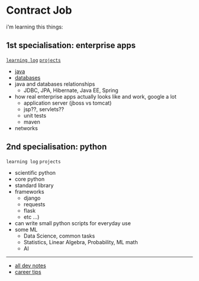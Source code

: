 # Contract Job
i'm learning this things:

## 1st specialisation: enterprise apps
[`learning log`](learning-log.md) [`projects`](projects)

- [java](../dev/java)
- [databases](../dev/databases)
- java and databases relationships
    - JDBC, JPA, Hibernate, Java EE, Spring
- how real enterprise apps actually looks like and work, google a lot
    - application server (jboss vs tomcat)
    - jsp??, servlets??
    - unit tests
    - maven
- networks

## 2nd specialisation: python
`learning log` `projects`
- scientific python
- core python
- standard library
- frameworks
    - django
    - requests
    - flask
    - etc ...)
- can write small python scripts for everyday use
- some ML
    - Data Science, common tasks
    - Statistics, Linear Algebra, Probability, ML math
    - AI

---

- [all dev notes](../dev)
- [career tips](career-tips.md)
